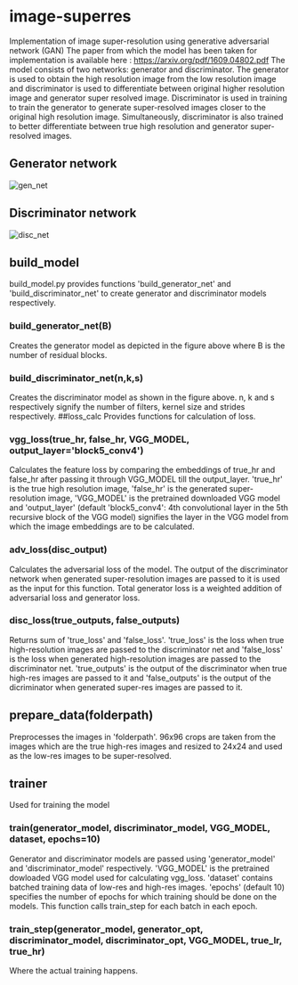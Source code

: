 # image-superres
Implementation of image super-resolution using generative adversarial network (GAN)
The paper from which the model has been taken for implementation is available here : https://arxiv.org/pdf/1609.04802.pdf
The model consists of two networks: generator and discriminator. The generator is used to obtain the high resolution image from the low resolution image and discriminator is used to differentiate between original higher resolution image and generator super resolved image. Discriminator is used in training to train the generator to generate super-resolved images closer to the original high resolution image. Simultaneously, discriminator is also trained to better differentiate between true high resolution and generator super-resolved images.
## Generator network
![gen_net](https://user-images.githubusercontent.com/24764839/127691842-b587444e-3cae-4ceb-9d56-7730a47dd502.JPG)
## Discriminator network
![disc_net](https://user-images.githubusercontent.com/24764839/127691899-6ada2363-a44f-4aba-99d6-9d9b6ecf0ff6.JPG)
## build_model
build_model.py provides functions 'build_generator_net' and 'build_discriminator_net' to create generator and discriminator models respectively.
### build_generator_net(B)
Creates the generator model as depicted in the figure above where B is the number of residual blocks.
### build_discriminator_net(n,k,s)
Creates the discriminator model as shown in the figure above. n, k and s respectively signify the number of filters, kernel size and strides respectively.
##loss_calc
Provides functions for calculation of loss.
### vgg_loss(true_hr, false_hr, VGG_MODEL, output_layer='block5_conv4')
Calculates the feature loss by comparing the embeddings of true_hr and false_hr after passing it through VGG_MODEL till the output_layer. 'true_hr' is the true high resolution image, 'false_hr' is the generated super-resolution image, 'VGG_MODEL' is the pretrained downloaded VGG model and 'output_layer' (default 'block5_conv4': 4th convolutional layer in the 5th recursive block of the VGG model) signifies the layer in the VGG model from which the image embeddings are to be calculated.
### adv_loss(disc_output)
Calculates the adversarial loss of the model. The output of the discriminator network when generated super-resolution images are passed to it is used as the input for this function. Total generator loss is a weighted addition of adversarial loss and generator loss.
### disc_loss(true_outputs, false_outputs)
Returns sum of 'true_loss' and 'false_loss'. 'true_loss' is the loss when true high-resolution images are passed to the discriminator net and 'false_loss' is the loss when generated high-resolution images are passed to the discriminator net. 'true_outputs' is the output of the discriminator when true high-res images are passed to it and 'false_outputs' is the output of the dicriminator when generated super-res images are passed to it.
## prepare_data(folderpath)
Preprocesses the images in 'folderpath'. 96x96 crops are taken from the images which are the true high-res images and resized to 24x24 and used as the low-res images to be super-resolved.
## trainer
Used for training the model
### train(generator_model, discriminator_model, VGG_MODEL, dataset, epochs=10)
Generator and discriminator models are passed using 'generator_model' and 'discriminator_model' respectively. 'VGG_MODEL' is the pretrained dowloaded VGG model used for calculating vgg_loss. 'dataset' contains batched training data of low-res and high-res images. 'epochs' (default 10) specifies the number of epochs for which training should be done on the models. This function calls train_step for each batch in each epoch.
### train_step(generator_model, generator_opt, discriminator_model, discriminator_opt, VGG_MODEL, true_lr, true_hr)
Where the actual training happens. 
